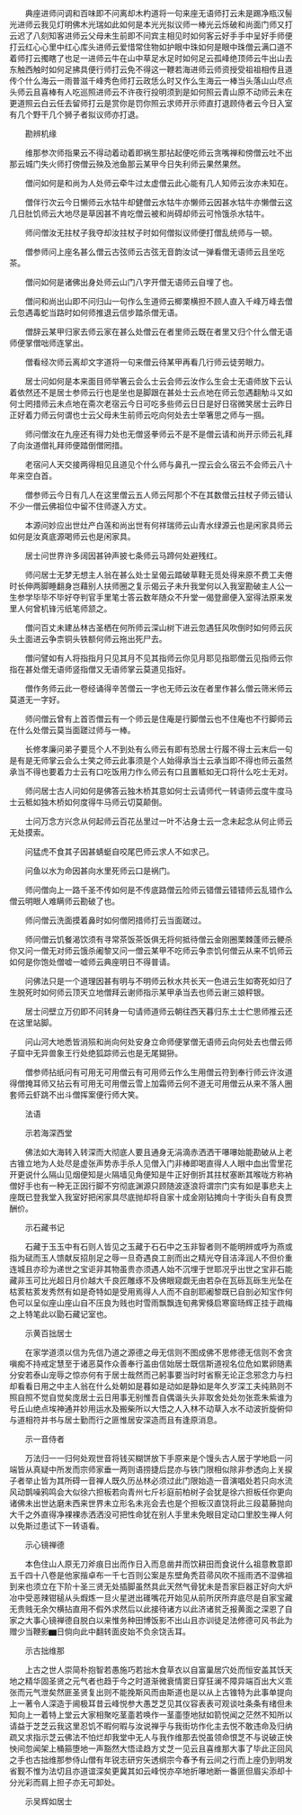 <!-- { "loadSidebar": true } -->
　　典座进师问调和百味即不问离却木杓道将一句来座无语师打云未是踢净瓶汉髻光进师云我见灯明佛木光瑞如此如何是本光光拟议师一棒光云烁破和尚面门师又打云迟了八刻知客进师云父母未生前即不问宾主相见时如何客云好手手中呈好手师便打云红心心里中红心库头进师云爱惜常住物如护眼中珠如何是眼中珠僧云满口道不着师打云擉瞎了也足一进师云牛在山中草足水足时如何足云孤峰绝顶师云牛出山去东触西触时如何足拂具便行师打云免不得这一鞭若海进师云师资授受祖祖相传且道传个什么海云一雨普滋千峰秀色师打云政恁么时又作么生海云一棒当头落山山尽点头师云且喜棒有人吃巡照进师云不许夜行投明须到是如何照云青山原不动师云未在更道照云白云任去留师打云是赏你是罚你照云求师开示师直打退顾侍者云今日入室有几个野干几个狮子者拟议师亦打退。

　　勘辨机缘

　　维那参次师指果云不得动着动着即祸生那拈起便吃师云贪嘴禅和傍僧云吐不出那云城门失火师打傍僧云殃及池鱼那云某甲今日失利师云果然果然。

　　僧问如何是和尚为人处师云牵牛过太虚僧云此心能有几人知师云汝亦未知在。

　　僧伴行次云今日懒师云水牯牛却健僧云水牯牛亦懒师云因甚水牯牛亦懒僧云这几日肚饥师云大地尽是草因甚不肯吃僧云被和尚碍却师云可怜饿杀水牯牛。

　　师问僧汝无拄杖子我夺却汝拄杖子时如何僧拟议师便打僧乱统师与一顿。

　　僧参师问上座名甚么僧云古弦师云古弦无音韵汝试一弹看僧无语师云且坐吃茶。

　　僧问如何是诸佛出身处师云山门八字开僧无语师云自埋了也。

　　僧问和尚出山即不问归山一句作么生道师云楖栗横担不顾人直入千峰万峰去僧云忽遇毒蛇当路时如何师推退云信步踏杀僧无语。

　　僧辞云某甲归家去师云家在甚么处僧云在者里师云既在者里又归个什么僧无语师便掌僧咄师连掌出。

　　僧看经次师云离却文字道将一句来僧云待某甲再看几行师云徒劳眼力。

　　居士问如何是本来面目师举箸云会么士云会师云汝作么生会士无语师放下云认着依然还不是居士参师云行也是坐也是脚跟在甚处士云点地在师云忽遇翻觔斗又如何士罔措师云未点地在斋次老宿云今日可吃多些师云日日是好日宿微笑居士云昨日正好着力师云何谓也士云父母未生前师云吃向何处去士举箸思之师与一掴。

　　师问僧汝在九座还有得力处也无僧竖拳师云不是不是僧云请和尚开示师云礼拜了向汝道僧礼拜师便踏倒僧罔措。

　　老宿问人天交接两得相见且道见个什么师与鼻孔一捏云会么宿云不会师云八十年来空白首。

　　僧参师云今日有几人在这里僧云五人师云阿那个不在其数僧云拄杖子师云错认不少一僧云佛祖位中留不住师遂入方丈。

　　本源问妙应出世灶产白莲和尚出世有何祥瑞师云山青水绿源云也是闲家具师云如何是汝真底源喝师云也是闲家具。

　　居士问世界许多阔因甚钟声披七条师云马蹄何处避残红。

　　师问居士无梦无想主人翁在甚么处士呈偈云踏破草鞋无觅处得来原不费工夫倦时长伸两脚睡翻身岂藉别人扶师圈之复示偈云子未升我堂何以入我室勘破主人公一生参学毕毕不毕好夺判官手里笔士答云数年随众不升堂一偈登廊便入室得法原来发里人何曾机锋污纸笔师颔之。

　　僧问百丈未建丛林古圣栖在何所师云深山树下进云忽遇狂风吹倒时如何师云灰头土面进云争柰铜头铁额何师云拖出死尸去。

　　僧问譬如有人将指指月只见其月不见其指师云你见月耶见指耶僧云见指师云你指在甚处僧无语师竖指僧又无语师掌云莫道见指好。

　　僧作务师云此一卷经诵得辛苦僧云一字也无师云汝在者里作甚么僧云筛米师云莫道无一字好。

　　师问僧云曾有上首否僧云有一个师云是住庵是行脚僧云也不住庵也不行脚师云在什么处僧云莫当面蹉过师与一棒。

　　长修孝廉问弟子要觅个人不到处有么师云有即有恐居士行履不得士云末后一句是有是无师掌云会么士笑之师云此事须是个人始得承当士云承当即不得也师云虽然承当不得也要着力士云有口吃饭用力作么师云有口且置秪如无口将什么吃士无对。

　　师问居士古人问如何是佛答云独木桥其意如何士云请师代一转语师云度牛度马士云秪如独木桥如何度得牛马师云切莫颠倒。

　　士问万念方兴念从何起师云百花丛里过一叶不沾身士云一念未起念从何止师云无处摸索。

　　问猛虎不食其子因甚蜻蜓自咬尾巴师云求人不如求己。

　　问鱼以水为命因甚向水里死师云口是祸门。

　　师问僧向上一路千圣不传如何是不传底路僧云险师云错僧云错错师云乱错作么僧云明眼人难瞒师云勘破了也。

　　师问僧云洗面摸着鼻时如何僧罔措师打云当面蹉过。

　　师问僧云饥餐渴饮须有寻常茶饭茶饭俱无将何抵待僧云金刚圈栗棘蓬师云鲠杀你又问一僧无对师云饿杀阇黎又问一僧云某甲不吃师云争柰饥何僧云从来不饥师云如何是你饱处僧嘘一嘘师云典座明日不得普请。

　　问佛法只是一个道理因甚有明与不明师云秋水共长天一色进云生如寄死如归了生脱死时如何师云顶天立地僧拜云谢师指示某甲承当去也师云谢三娘秤银。

　　居士问壁立万仞即不问转身一句请师道师云朝往西天暮归东土士伫思师推云还在这里站脚。

　　问山河大地悉皆消殒和尚向何处安身立命师便掌僧无语师云向何处去也僧云师子窟中无异兽象王行处绝狐踪师云也是无尾猢狲。

　　僧参师拈纸问有可用无可用僧云有可用师云作么生用僧云符到奉行师云许汝道得僧掩耳师又拈云有可用无可用僧云雪上加霜师云何不道无可用僧云从来不落人圈套师云虾跳不出斗僧挥案便行师大笑。

　　法语

　　示若海深西堂

　　佛法如大海转入转深而大彻底人要且通身无涓滴赤洒洒干嚗嚗始能勘破从上老古锥立地为人处尽是虚张声势赤手杀人见僧入门非棒即喝直得人人眼中血出雪里花开更说什么隔山见烟便知是火隔墙见角便知是牛正好倒折其拄杖塞断其喉咙方称衲僧好手也有一种无正因行脚不穷彻底渊源只顾随波逐浪将谓宗门实有如是事悲夫上座既已登我堂入我室好把闲家具尽底抛却将自家十成金刚钻摊向十字街头自有良贾酬价。

　　示石藏书记

　　石藏于玉玉中有石则人皆见之玉藏于石石中之玉非智者则不能明辨或呼为燕或指为碔而玉人馈献反招刖足之辱一旦奇遇良工剖而出之精光夺目洁泽润人不但价重连城且亦珍为递世之宝讵非其物虽贵亦须遇人始不沉埋于世耶况乎出世之宝非石能藏非玉可比光超日月价越大千良匠雕琢不及佛眼窥觑无由若杂在瓦砾瓦砾生光坠在枯荄枯荄发秀然有如是奇特如是受用焉得人人而不自剖耶阇黎既已自剖必知宝作何色可以呈似座山座山自不压良为贱也时雪雨飘飘连旬弗霁倏启寒窗旸辉正挂于疏梅之上特笔此以勖石藏记室也。

　　示黄百拙居士

　　在家学道须以信为先信乃道之源德之毋无信则不图成佛不思修德无信则不舍贪嗔痴不持戒定慧至于诸恶莫作众善奉行盖由信始居士既信斯道视名位危如累卵随素分安若泰山宠辱之惊亦何有于居士哉然而己躬事要当时时省察无论正念邪念力与扫却看看日用之中主人翁在什么处朝如是暮如是动如是静如是年久岁深工夫纯熟则不照自照不觉自觉矣庞居士云日用事无别惟吾自偶谐头头非取舍处处勿张乖朱紫谁为号丘山绝点埃神通并妙用运水及搬柴所以大悟之人入林不动草入水不动波折旋俯仰与道相符并书与居士勤而行之匪惟居安深造而且有逢原消息。

　　示一音侍者

　　万法归一一归何处观世音将钱买糊饼放下手原来是个馒头古人居于学地启一问端皆从真疑中所发而宗师家垂一两则语捞捷后昆亦与铁门限相似除非参透向上关捩子者举止皆为其所碍一音禅人既久历丛林必须过此门限始造一音演唱处若只向水流风动鹊噪鸦鸣会大似徐六担板若向青州七斤衫庭前柏树子会犹是徐六担板任你更向诸佛未出世达磨未西来世界未立形名未兆会去也是个担板汉直饶将此三段葛藤抛向大千之外直得净裸裸赤洒洒没可把性命犹在别人手里未免眼目定动口里胶生禅人何以免斯过患试下一转语看。

　　示心镜禅德

　　本色住山人原无刀斧痕日出而作日入而息凿井而饮耕田而食说什么祖意教意即五千四十八卷是他家揩卓布一千七百则公案是东壁角秃苕帚风吹不摇雨洒不湿佛祖到来也须立在下阶十圣三贤无处插脚虽然具此天然气骨犹未是吾家巨器正好向大炉冶中受恶辣钳槌从头煆炼一旦火星迸出碓嘴花开始见从前所厌所弃底尽是自家宝藏无贵贱无余欠横拈直用不假外求然后以此接待诸方以此济诸贫乏报黄面之深恩了自家之大事心镜禅德自脱白以来惟务种田博饭影不出山且亦训徒足法修德可风书此为赠少当鞭影▆日倘向此中翻转面皮始不负余饶舌耳。

　　示古拙维那

　　上古之世人崇简朴抱智若愚施巧若拙木食草衣以自富巢居穴处而恒安盖其饫天地之精华固圣贤之元气者也趋于今之时道渐微衰情窦日穿狂澜不障异端百出大义乖张而元气泄矣然匪圣贤复出则不能挽斯风而由斯道也是以从上古锥特为此事单提向上一著令人深造于阃极耳昔云峰悦参大愚芝芝见其仪容表表可观谈吐条条有绪但未知向上一着特上堂云大家相聚吃茎齑若唤作一茎齑堕地狱如箭悦闻之茫然不知所以请益于芝芝云我这里忍饥不暇何暇与汝说禅乎与我街坊作化主去悦不敢违命及归纳疏又求指示芝云佛法不怕烂却我堂中无人与我作维那去悦虽领命恨芝不与说破正怏怏间忽闻架上桶箍堕地一声豁然大悟迳趋方丈芝一见云且喜维那大事了毕此正回风之手也古拙维那参侍山僧有年锐志研穷矢透纲宗今春予有云间之行而上座仍到明发省觐不惟为法切且亦道谊深矣更冀其如云峰悦亦卒地折嚗地断一番匪但眉尖添却十分光彩而肩上担子亦无可卸处。

　　示吴辉如居士

